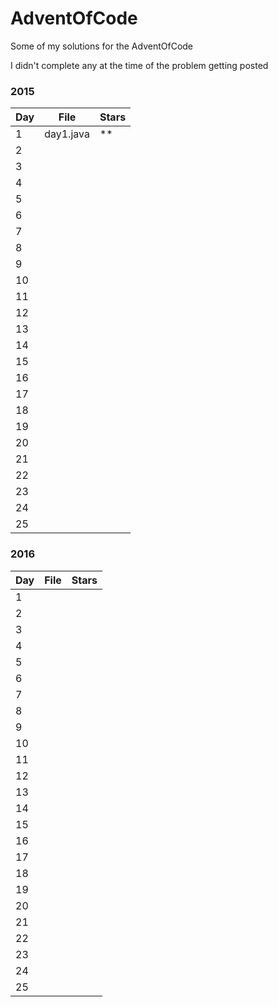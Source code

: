 # AdventOfCode
Some of my solutions for the AdventOfCode

I didn't complete any at the time of the problem getting posted

### 2015

| Day | File | Stars |
|-----|------|-------|
| 1   |   day1.java   |   **   |
| 2   |      |       |
| 3   |      |       |
| 4   |      |       |
| 5   |      |       |
| 6   |      |       |
| 7   |      |       |
| 8   |      |       |
| 9   |      |       |
| 10  |      |       |
| 11  |      |       |
| 12  |      |       |
| 13  |      |       |
| 14  |      |       |
| 15  |      |       |
| 16  |      |       |
| 17  |      |       |
| 18  |      |       |
| 19  |      |       |
| 20  |      |       |
| 21  |      |       |
| 22  |      |       |
| 23  |      |       |
| 24  |      |       |
| 25  |      |       |

### 2016

| Day | File | Stars |
|-----|------|-------|
| 1   |      |       |
| 2   |      |       |
| 3   |      |       |
| 4   |      |       |
| 5   |      |       |
| 6   |      |       |
| 7   |      |       |
| 8   |      |       |
| 9   |      |       |
| 10  |      |       |
| 11  |      |       |
| 12  |      |       |
| 13  |      |       |
| 14  |      |       |
| 15  |      |       |
| 16  |      |       |
| 17  |      |       |
| 18  |      |       |
| 19  |      |       |
| 20  |      |       |
| 21  |      |       |
| 22  |      |       |
| 23  |      |       |
| 24  |      |       |
| 25  |      |       |